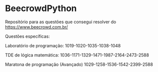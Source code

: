 # BeecrowdPython

Repositório para as questões que consegui resolver do https://www.beecrowd.com.br/

Questões específicas:

Laboratório de programação:
1019-1020-1035-1038-1048

TDE de lógica matemática:
1036-1171-1329-1471-1987-2164-2473-2588

Maratona de programação (Avançado)
1029-1258-1536-1542-2399-2588
